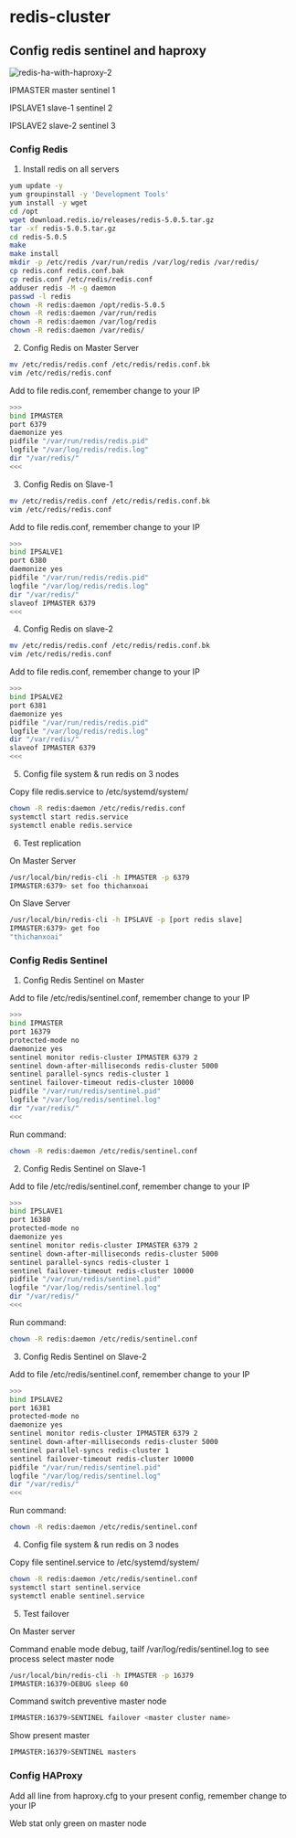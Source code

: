 # redis-cluster
## Config redis sentinel and haproxy

![redis-ha-with-haproxy-2](https://user-images.githubusercontent.com/56550682/117958281-11579580-b345-11eb-8f12-4618de5aea7d.jpg)

IPMASTER  master    sentinel 1

IPSLAVE1  slave-1   sentinel 2

IPSLAVE2  slave-2   sentinel 3

### Config Redis
1. Install redis on all servers
```bash
yum update -y
yum groupinstall -y 'Development Tools'
yum install -y wget
cd /opt
wget download.redis.io/releases/redis-5.0.5.tar.gz
tar -xf redis-5.0.5.tar.gz
cd redis-5.0.5
make
make install
mkdir -p /etc/redis /var/run/redis /var/log/redis /var/redis/
cp redis.conf redis.conf.bak
cp redis.conf /etc/redis/redis.conf
adduser redis -M -g daemon
passwd -l redis
chown -R redis:daemon /opt/redis-5.0.5
chown -R redis:daemon /var/run/redis
chown -R redis:daemon /var/log/redis
chown -R redis:daemon /var/redis/
```
2. Config Redis on Master Server
```bash
mv /etc/redis/redis.conf /etc/redis/redis.conf.bk
vim /etc/redis/redis.conf
```
  Add to file redis.conf, remember change to your IP
```bash
>>>
bind IPMASTER
port 6379
daemonize yes
pidfile "/var/run/redis/redis.pid"
logfile "/var/log/redis/redis.log"
dir "/var/redis/"
<<<
```
3. Config Redis on Slave-1
```bash
mv /etc/redis/redis.conf /etc/redis/redis.conf.bk
vim /etc/redis/redis.conf
```
  Add to file redis.conf, remember change to your IP
```bash
>>>
bind IPSALVE1
port 6380
daemonize yes
pidfile "/var/run/redis/redis.pid"
logfile "/var/log/redis/redis.log"
dir "/var/redis/"
slaveof IPMASTER 6379
<<<
```

4. Config Redis on slave-2
```bash
mv /etc/redis/redis.conf /etc/redis/redis.conf.bk
vim /etc/redis/redis.conf
```
  Add to file redis.conf, remember change to your IP
```bash
>>>
bind IPSALVE2
port 6381
daemonize yes
pidfile "/var/run/redis/redis.pid"
logfile "/var/log/redis/redis.log"
dir "/var/redis/"
slaveof IPMASTER 6379
<<<
```
5. Config file system & run redis on 3 nodes

  Copy file redis.service to /etc/systemd/system/
```bash
chown -R redis:daemon /etc/redis/redis.conf
systemctl start redis.service
systemctl enable redis.service
```
6. Test replication
  
  On Master Server
```bash
/usr/local/bin/redis-cli -h IPMASTER -p 6379
IPMASTER:6379> set foo thichanxoai
```

  On Slave Server
```bash
/usr/local/bin/redis-cli -h IPSLAVE -p [port redis slave]
IPMASTER:6379> get foo
"thichanxoai"
```

### Config Redis Sentinel
1. Config Redis Sentinel on Master

  Add to file /etc/redis/sentinel.conf, remember change to your IP
```bash
>>>
bind IPMASTER
port 16379
protected-mode no
daemonize yes
sentinel monitor redis-cluster IPMASTER 6379 2
sentinel down-after-milliseconds redis-cluster 5000
sentinel parallel-syncs redis-cluster 1
sentinel failover-timeout redis-cluster 10000
pidfile "/var/run/redis/sentinel.pid"
logfile "/var/log/redis/sentinel.log"
dir "/var/redis/"
<<<
```
  Run command:
```bash
chown -R redis:daemon /etc/redis/sentinel.conf
```

2. Config Redis Sentinel on Slave-1

  Add to file /etc/redis/sentinel.conf, remember change to your IP
```bash
>>>
bind IPSLAVE1
port 16380
protected-mode no
daemonize yes
sentinel monitor redis-cluster IPMASTER 6379 2
sentinel down-after-milliseconds redis-cluster 5000
sentinel parallel-syncs redis-cluster 1
sentinel failover-timeout redis-cluster 10000
pidfile "/var/run/redis/sentinel.pid"
logfile "/var/log/redis/sentinel.log"
dir "/var/redis/"
<<<
```
  Run command:
```bash
chown -R redis:daemon /etc/redis/sentinel.conf
```

3. Config Redis Sentinel on Slave-2

  Add to file /etc/redis/sentinel.conf, remember change to your IP
```bash
>>>
bind IPSLAVE2
port 16381
protected-mode no
daemonize yes
sentinel monitor redis-cluster IPMASTER 6379 2
sentinel down-after-milliseconds redis-cluster 5000
sentinel parallel-syncs redis-cluster 1
sentinel failover-timeout redis-cluster 10000
pidfile "/var/run/redis/sentinel.pid"
logfile "/var/log/redis/sentinel.log"
dir "/var/redis/"
<<<
```
  Run command:
```bash
chown -R redis:daemon /etc/redis/sentinel.conf
```

4. Config file system & run redis on 3 nodes

  Copy file sentinel.service to /etc/systemd/system/
```bash
chown -R redis:daemon /etc/redis/sentinel.conf
systemctl start sentinel.service
systemctl enable sentinel.service
```

5. Test failover

  On Master server

Command enable mode debug, tailf /var/log/redis/sentinel.log to see process select master node
```bash
/usr/local/bin/redis-cli -h IPMASTER -p 16379
IPMASTER:16379>DEBUG sleep 60
```

Command switch preventive master node 
```bash
IPMASTER:16379>SENTINEL failover <master cluster name>
```

Show present master
```bash
IPMASTER:16379>SENTINEL masters
```

### Config HAProxy
Add all line from haproxy.cfg to your present config, remember change to your IP

Web stat only green on master node
